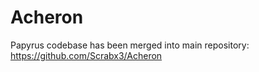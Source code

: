 # Acheron
Papyrus codebase has been merged into main repository: https://github.com/Scrabx3/Acheron
